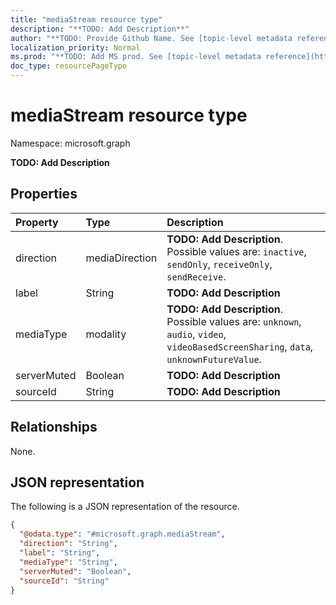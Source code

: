 ```yaml
---
title: "mediaStream resource type"
description: "**TODO: Add Description**"
author: "**TODO: Provide Github Name. See [topic-level metadata reference](https://msgo.azurewebsites.net/add/document/guidelines/metadata.html#topic-level-metadata)**"
localization_priority: Normal
ms.prod: "**TODO: Add MS prod. See [topic-level metadata reference](https://msgo.azurewebsites.net/add/document/guidelines/metadata.html#topic-level-metadata)**"
doc_type: resourcePageType
---
```


# mediaStream resource type

Namespace: microsoft.graph



**TODO: Add Description**

## Properties
|Property|Type|Description|
|:---|:---|:---|
|direction|mediaDirection|**TODO: Add Description**. Possible values are: `inactive`, `sendOnly`, `receiveOnly`, `sendReceive`.|
|label|String|**TODO: Add Description**|
|mediaType|modality|**TODO: Add Description**. Possible values are: `unknown`, `audio`, `video`, `videoBasedScreenSharing`, `data`, `unknownFutureValue`.|
|serverMuted|Boolean|**TODO: Add Description**|
|sourceId|String|**TODO: Add Description**|

## Relationships
None.

## JSON representation
The following is a JSON representation of the resource.
<!-- {
  "blockType": "resource",
  "@odata.type": "microsoft.graph.mediaStream"
}
-->
``` json
{
  "@odata.type": "#microsoft.graph.mediaStream",
  "direction": "String",
  "label": "String",
  "mediaType": "String",
  "serverMuted": "Boolean",
  "sourceId": "String"
}
```

